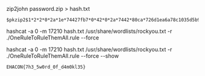 zip2john password.zip > hash.txt

```
$pkzip2$1*2*2*0*2a*1e*74427fb7*0*42*0*2a*7442*80ca*726d1ea6a78c1035d5b97cb6069f2ca0cf0441f6c5e8260eed80bd93db0641679403dbe00a22a94d1676*$/pkzip2$
```

hashcat -a 0 -m 17210 hash.txt /usr/share/wordlists/rockyou.txt -r ./OneRuleToRuleThemAll.rule --force 

hashcat -a 0 -m 17210 hash.txt /usr/share/wordlists/rockyou.txt -r ./OneRuleToRuleThemAll.rule --force --show

```
EHACON{7h3_5w0rd_0f_d4m0kl35}
```